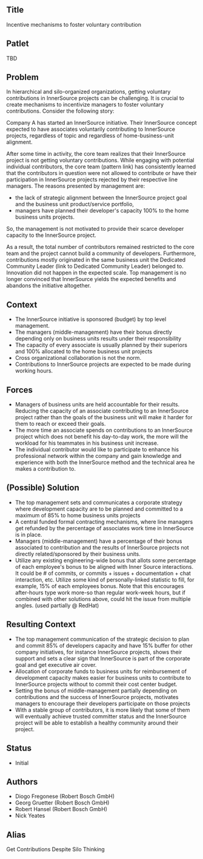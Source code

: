 ## Title

Incentive mechanisms to foster voluntary contribution

## Patlet

TBD

## Problem

In hierarchical and silo-organized organizations, getting voluntary contributions in InnerSource
projects can be challenging. It is crucial to create mechanisms to incentivize managers to foster
voluntary contributions. Consider the following story:

Company A has started an InnerSource initiative. Their InnerSource concept expected to have
associates voluntarily contributing to InnerSource projects, regardless of topic and regardless of
home-business-unit alignment.

After some time in activity, the core team realizes that their InnerSource project is not getting
voluntary contributions. While engaging with potential individual contributors, the
core team (pattern link) has consistently learned that the contributors in question were
not allowed to contribute or have their participation in InnerSource projects rejected by
their respective line managers. The reasons presented by management are:

- the lack of strategic alignment between the InnerSource project goal and the business unit product/service portfolio,
- managers have planned their developer's capacity 100% to the home business units projects.

So, the management is not motivated to provide their scarce developer capacity to the
InnerSource project.

As a result, the total number of contributors remained restricted to the core team and the
project cannot build a community of developers. Furthermore, contributions mostly originated
in the same business unit the Dedicated Community Leader (link to Dedicated Community Leader)
belonged to. Innovation did not happen in the expected scale. Top management is no longer
convinced that InnerSource yields the expected benefits and abandons the initiative altogether.

## Context

- The InnerSource initiative is sponsored (budget) by top level management.
- The managers (middle-management) have their bonus directly depending
only on business units results under their responsibility
- The capacity of every associate is usually planned by their superiors
and 100% allocated to the home business unit projects
- Cross organizational collaboration is not the norm.
- Contributions to InnerSource projects are expected to be made during working
  hours.

## Forces

- Managers of business units are held accountable for their results. Reducing
  the capacity of an associate contributing to an InnerSource project rather
  than the goals of the business unit will make it harder for them to reach or
  exceed their goals.
- The more time an associate spends on contributions to an InnerSource project
  which does not benefit his day-to-day work, the more will the workload for
  his teammates in his business unit increase.
- The individual contributor would like to participate to enhance his
  professional network within the company and gain knowledge and experience
  with both the InnerSource method and the technical area he makes a
  contribution to.

## (Possible) Solution

- The top management sets and communicates a corporate strategy where development
  capacity are to be planned and committed to a maximum of 85% to home business units projects
- A central funded formal contracting mechanisms, where line managers get
  refunded by the percentage of associates work time in InnerSource is in place.
- Managers (middle-management) have a percentage of their bonus associated to
  contribution and the results of InnerSource projects not directly related/sponsored
  by their business units.
- Utilize any existing engineering-wide bonus that allots some percentage of each employee's
  bonus to be aligned with Inner Source interactions. It could be # of commits, or commits +
  issues + documentation + chat interaction, etc. Utilize some kind of personally-linked
  statistic to fill, for example, 15% of each employees bonus. Note that this encourages
  after-hours type work more-so than regular work-week hours, but if combined with other
  solutions above, could hit the issue from multiple angles. (used partially @ RedHat)

## Resulting Context

- The top management communication of the strategic decision to plan and commit
  85% of developers capacity and have 15% buffer for other company initiatives,
  for instance InnerSource projects, shows their support and sets a clear sign
  that InnerSource is part of the corporate goal and get executive air cover.
- Allocation of corporate funds to business units for reimbursement of
  development capacity makes easier for business units to contribute to InnerSource
  projects without to commit their cost center budget.
- Setting the bonus of middle-management partially depending on contributions and the success
  of InnerSource projects, motivates managers to encourage their developers participate on those
  projects
- With a stable group of contributors, it is more likely that some of them will
  eventually achieve trusted committer status and the InnerSource project will be able
  to establish a healthy community around their project.

## Status

- Initial

## Authors

- Diogo Fregonese (Robert Bosch GmbH)
- Georg Gruetter (Robert Bosch GmbH)
- Robert Hansel (Robert Bosch GmbH)
- Nick Yeates

## Alias

Get Contributions Despite Silo Thinking
